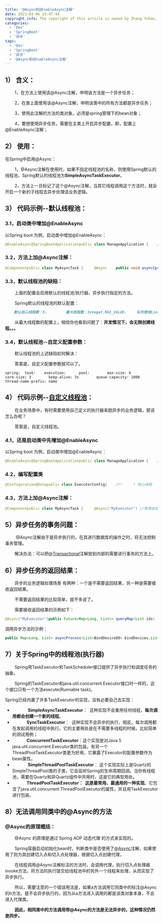 ```yaml
---
title: '@Async和@EnableAsync注解'
date: 2023-03-06 15:47:44
copyright_info: The copyright of this article is owned by Zhang Yuhan, and it follows the CC BY-NC-SA 4.0 agreement. For reprinting, please attach the original source link and this statement
categories: 
  - 'Dev'
  - 'SpringBoot'
  - '异步'
tags: 
  - 'Dev'
  - 'SpringBoot'
  - '异步'
  - '@Async和@EnableAsync注解'
---
```

## 1） 含义：

        1，在方法上使用该@Async注解，申明该方法是一个异步任务；

        2，在类上面使用该@Async注解，申明该类中的所有方法都是异步任务；

        3，使用此注解的方法的类对象，必须是spring管理下的bean对象； 

        4，要想使用异步任务，需要在主类上开启异步配置，即，配置上@EnableAsync注解；


## 2） 使用：

在Spring中启用@Async：

        1，@Async注解在使用时，如果不指定线程池的名称，则使用Spring默认的线程池，Spring默认的线程池为**SimpleAsyncTaskExecutor**。

        2，方法上一旦标记了这个@Async注解，当其它线程调用这个方法时，就会开启一个新的子线程去异步处理该业务逻辑。


## 3） 代码示例--默认线程池：

### 3.1，启动类中增加@EnableAsync

以Spring boot 为例，启动类中增加@EnableAsync：

```java
@EnableAsync@SpringBootApplicationpublic class ManageApplication {    //...}
```

### 3.2，方法上加@Async注解：

```java
@Componentpublic class MyAsyncTask {     @Async    public void asyncCpsItemImportTask(Long platformId, String jsonList){        //...具体业务逻辑    }}
```

### 3.3，默认线程池的缺陷：

        上面的配置会启用默认的线程池/执行器，异步执行指定的方法。

        Spring默认的线程池的默认配置：

```markdown
    默认核心线程数：8，        最大线程数：Integet.MAX_VALUE，    队列使用LinkedBlockingQueue，    容量是：Integet.MAX_VALUE，    空闲线程保留时间：60s，    线程池拒绝策略：AbortPolicy。
```

        从最大线程数的配置上，相信你也看到问题了：**并发情况下，会无限创建线程。。。**

### 3.4，默认线程池--自定义配置参数：

        默认线程池的上述缺陷如何解决：

        答案是，自定义配置参数就可以了。

```delphi
spring:  task:    execution:      pool:        max-size: 6        core-size: 3        keep-alive: 3s        queue-capacity: 1000        thread-name-prefix: name
```


## 4） 代码示例--[自定义线程池](https://so.csdn.net/so/search?q=%E8%87%AA%E5%AE%9A%E4%B9%89%E7%BA%BF%E7%A8%8B%E6%B1%A0&spm=1001.2101.3001.7020)：

        在业务场景中，有时需要使用自己定义的执行器来跑异步的业务逻辑，那该怎么办呢？

        答案是，自定义线程池。

### 4.1，还是启动类中先增加@EnableAsync

以Spring boot 为例，启动类中增加@EnableAsync：

```java
@EnableAsync@SpringBootApplicationpublic class ManageApplication {    //...}
```

### 4.2，编写配置类

```java
@Configuration@Datapublic class ExecutorConfig{    /**     * 核心线程     */    private int corePoolSize;    /**     * 最大线程     */    private int maxPoolSize;    /**     * 队列容量     */    private int queueCapacity;    /**     * 保持时间     */    private int keepAliveSeconds;    /**     * 名称前缀     */    private String preFix;     @Bean("MyExecutor")    public Executor myExecutor() {        ThreadPoolTaskExecutor executor = new ThreadPoolTaskExecutor();        executor.setCorePoolSize(corePoolSize);        executor.setMaxPoolSize(maxPoolSize);        executor.setQueueCapacity(queueCapacity);        executor.setKeepAliveSeconds(keepAliveSeconds);        executor.setThreadNamePrefix(preFix);        executor.setRejectedExecutionHandler( new ThreadPoolExecutor.AbortPolicy());        executor.initialize();        return executor;    }}
```

### 4.3，方法上加@Async注解：

```java
@Componentpublic class MyAsyncTask {     @Async("MyExecutor") //使用自定义的线程池(执行器)    public void asyncCpsItemImportTask(Long platformId, String jsonList){        //...具体业务逻辑    }}
```


## 5）异步任务的事务问题：

         @Async注解由于是异步执行的，在其进行数据库的操作之时，将无法控制事务管理。

        解决办法：可以把@[Transactional](https://so.csdn.net/so/search?q=Transactional&spm=1001.2101.3001.7020)注解放到内部的需要进行事务的方法上。


## 6）异步任务的返回结果：

        异步的业务逻辑处理场景 有两种：一个是不需要返回结果，另一种是需要接收返回结果。

        不需要返回结果的比较简单，就不多说了。

        需要接收返回结果的示例如下：

```java
@Async("MyExecutor")public Future<Map<Long, List>> queryMap(List ids) {    List<> result = businessService.queryMap(ids);    ..............    Map<Long, List> resultMap = Maps.newHashMap();    ...    return new AsyncResult<>(resultMap);}
```

  
调用异步方法的示例：

```java
public Map<Long, List> asyncProcess(List<BindDeviceDO> bindDevices,List<BindStaffDO> bindStaffs, String dccId) {        Map<Long, List> finalMap =null;        // 返回值：        Future<Map<Long, List>> asyncResult = MyService.queryMap(ids);        try {            finalMap = asyncResult.get();        } catch (Exception e) {            ...        }        return finalMap;}
```

  

## 7）关于Spring中的线程池(执行器)

        Spring用TaskExecutor和TaskScheduler接口提供了异步执行和调度任务的抽象。

        Spring的TaskExecutor和java.util.concurrent.Executor接口时一样的，这个接口只有一个方法execute(Runnable task)。

Spring已经内置了许多TaskExecutor的实现，没有必要自己去实现：

-                **SimpleAsyncTaskExecutor**：  这种实现不会重用任何线程，**每次调用都会创建一个新的线程**。
-               **SyncTaskExecutor**：  这种实现不会异步的执行，相反，每次调用都在发起调用的线程中执行。它的主要用处是在不需要多线程的时候，比如简单的测试用例；
-               **ConcurrentTaskExecutor**：这个实现是对Java 5 java.util.concurrent.Executor类的包装。有另一个ThreadPoolTaskExecutor类更为好用，它暴露了Executor的配置参数作为bean属性。
-                **SimpleThreadPoolTaskExecutor**： 这个实现实际上是Quartz的SimpleThreadPool类的子类，它会监听Spring的生命周期回调。当你有线程池，需要在Quartz和非Quartz组件中共用时，这是它的典型用处。
-               **ThreadPoolTaskExecutor：  这是最常用、最通用的一种实现**。它包含了java.util.concurrent.ThreadPoolExecutor的属性，并且用TaskExecutor进行包装。


## 8）**无法调用同类中的@Async的方法**

### @Async的原理概括：

        @Async 的原理是通过 Spring AOP 动态代理 的方式来实现的。

        Spring容器启动初始化bean时，判断类中是否使用了@[Async](https://so.csdn.net/so/search?q=Async&spm=1001.2101.3001.7020 "Async")注解，如果使用了则为其创建切入点和切入点处理器，根据切入点创建代理，

        在线程调用@Async注解标注的方法时，会调用代理，执行切入点处理器invoke方法，将方法的执行提交给线程池中的另外一个线程来处理，从而实现了异步执行。

        所以，需要注意的一个错误用法是，如果a方法调用它同类中的标注@Async的b方法，是不会异步执行的，因为从a方法进入调用的都是该类对象本身，不会进入代理类。

        **因此，相同类中的方法调用带@Async的方法是无法异步的，这种情况仍然是同步。**
